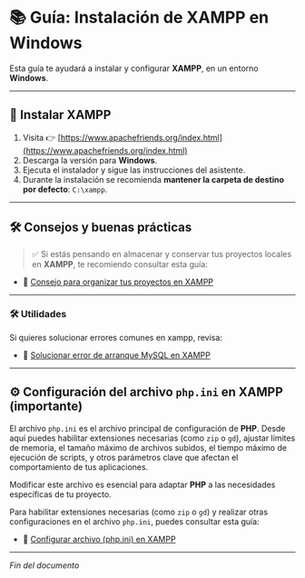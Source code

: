 # 📚 Guía: Instalación de XAMPP en Windows

Esta guía te ayudará a instalar y configurar **XAMPP**, en un entorno **Windows**.

---

## 🧰 Instalar XAMPP

1. Visita 👉 [https://www.apachefriends.org/index.html](https://www.apachefriends.org/index.html)
2. Descarga la versión para **Windows**.
3. Ejecuta el instalador y sigue las instrucciones del asistente.
4. Durante la instalación se recomienda **mantener la carpeta de destino por defecto**: `C:\xampp`.

---

## 🛠 Consejos y buenas prácticas

> ✅ Si estás pensando en almacenar y conservar tus proyectos locales en **XAMPP**, te recomiendo consultar esta guía:

- 📄 [Consejo para organizar tus proyectos en XAMPP](https://github.com/tejada1970/guias-desarrollo/blob/master/consejos/entorno-windows/consejo-para-organizar-tus-proyectos-en-xampp.md)

---

### 🛠 Utilidades

Si quieres solucionar errores comunes en xampp, revisa:

- 📄 [Solucionar error de arranque MySQL en XAMPP](https://github.com/tejada1970/guias-desarrollo/blob/master/utilidades/entorno-windows/solucionar-error-mysql-xampp.md)

---

## ⚙️ Configuración del archivo `php.ini` en XAMPP (importante)

El archivo `php.ini` es el archivo principal de configuración de **PHP**. Desde aquí puedes habilitar extensiones necesarias (como `zip` o `gd`), ajustar límites de memoria, el tamaño máximo de archivos subidos, el tiempo máximo de ejecución de scripts, y otros parámetros clave que afectan el comportamiento de tus aplicaciones.

Modificar este archivo es esencial para adaptar **PHP** a las necesidades específicas de tu proyecto.

Para habilitar extensiones necesarias (como `zip` o `gd`) y realizar otras configuraciones en el archivo `php.ini`, puedes consultar esta guía:

- 📄 [Configurar archivo (php.ini) en XAMPP](https://github.com/tejada1970/guias-desarrollo/blob/master/entorno-windows/configurar/configurar-archivo-phpini-en-xampp.md)

---

*Fin del documento*
